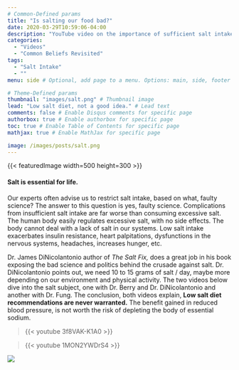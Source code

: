 ```yaml
---
# Common-Defined params
title: "Is salting our food bad?"
date: 2020-03-29T10:59:06-04:00
description: "YouTube video on the importance of sufficient salt intake"
categories:
  - "Videos"
  - "Common Beliefs Revisited"
tags:
  - "Salt Intake"
  - ""
menu: side # Optional, add page to a menu. Options: main, side, footer

# Theme-Defined params
thumbnail: "images/salt.png" # Thumbnail image
lead: "Low salt diet, not a good idea." # Lead text
comments: false # Enable Disqus comments for specific page
authorbox: true # Enable authorbox for specific page
toc: true # Enable Table of Contents for specific page
mathjax: true # Enable MathJax for specific page

image: /images/posts/salt.png
---
```

{{< featuredImage width=500 height=300 >}}

#### Salt is essential for life.

Our experts often advise us to restrict salt intake, based on what, faulty science? The answer to this question is yes, faulty science. Complications from insufficient salt intake are far worse than consuming excessive salt. The human body easily regulates excessive salt, with no side effects. The body cannot deal with a lack of salt in our systems. Low salt intake exacerbates insulin resistance, heart palpitations, dysfunctions in the nervous systems, headaches, increases hunger, etc.

Dr. James DiNicolantonio	author of *The Salt Fix,* does a great job in his book exposing the bad science and politics behind the crusade against salt. Dr. DiNicolantonio points out, we need 10 to 15 grams of salt / day, maybe more depending on our environment and physical activity. The two videos below dive into the salt subject, one with Dr. Berry and Dr. DiNicolantonio and another with Dr. Fung. The conclusion, both videos explain, __Low salt diet recommendations are never warranted.__ The benefit gained in reduced blood pressure, is not worth the risk of depleting the body of essential sodium.

> {{< youtube 3f8VAK-K1A0 >}}

> {{< youtube 1MON2YWDrS4 >}}

![](/images/logo_transparent-300x300.png)
